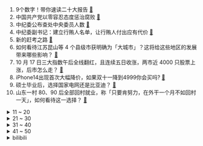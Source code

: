 1. 9个数字！带你速读二十大报告 [:link:](https://www.zhihu.com/question/574455124)
2. 中国共产党以零容忍态度惩治腐败 [:link:](https://www.zhihu.com/question/574468368)
3. 中纪委公布查处中央委员人数 [:link:](https://www.zhihu.com/question/574438963)
4. 中纪委副书记：建立行贿人名单，让行贿人付出应有代价 [:link:](https://www.zhihu.com/question/574569087)
5. 新的赶考之路 [:link:](https://www.zhihu.com/question/574550973)
6. 如何看待江苏昆山等 4 个县级市获明确为「大城市」？这将给这些地区的发展带来哪些影响？ [:link:](https://www.zhihu.com/question/559923321)
7. 10 月 17 日三大指数午后全线翻红，且连续五日收涨，两市近 4000 只股票上涨，后市怎么走？ [:link:](https://www.zhihu.com/question/560188123)
8. iPhone14出现首次大幅降价，如果双十一降到4999你会买吗? [:link:](https://www.zhihu.com/question/558570060)
9. 硕士毕业后，选择国家电网还是比亚迪？ [:link:](https://www.zhihu.com/question/558956309)
10. 山东一村 80、90 后全部回村就业，称「只要肯努力，在外干一个月不如回村一天」，如何看待这一选择？ [:link:](https://www.zhihu.com/question/560019950)
<details>
<summary>11 ~ 20</summary>

11. 瑞典称「北溪管道调查结果太过敏感，无法分享」，有哪些信息值得关注？ [:link:](https://www.zhihu.com/question/560176796)
12. 基辅清晨传出爆炸，外媒称「乌官员称基辅遭自杀式无人机袭击」，哪些信息值得关注？ [:link:](https://www.zhihu.com/question/560126202)
13. 支教老师奖励优秀学生「小猪」，学生家养 9 个月后卖 4 千多元，如何看待此奖励措施？有哪些教育意义？ [:link:](https://www.zhihu.com/question/559902424)
14. 英媒称英国保守党高层将讨论首相特拉斯的去向，有人希望「特拉斯能在几天内辞职」，将对政局带来哪些影响？ [:link:](https://www.zhihu.com/question/560026170)
15. 「世界上最小的鸡」芦丁鸡走红网络，专家称「杂交新种应经审定」，这种鸡到底是什么「鸡」？ [:link:](https://www.zhihu.com/question/558552935)
16. 《英雄联盟》S12总决赛8强出炉：RNG VS T1，RNG能进4强吗？ [:link:](https://www.zhihu.com/question/560031942)
17. 电脑的发展以后会脱掉硬件哪个部位? [:link:](https://www.zhihu.com/question/551509900)
18. 超越德国、仅次于日本，中国成第二汽车出口大国，有哪些信息值得关注？ [:link:](https://www.zhihu.com/question/559362973)
19. 为什么在《哈利·波特》里，中国没有魔法学校？ [:link:](https://www.zhihu.com/question/302960008)
20. 孙女每天用监控和 93 岁奶奶聊家常，奶奶每次秒回应，如何评价祖孙二人的互动方式？如何与长辈联络感情？ [:link:](https://www.zhihu.com/question/560103987)
</details>
<details>
<summary>21 ~ 30</summary>

21. TES 与 GAM 的比赛中疑似出现饮魔刀未触发的 BUG，如确认属实将造成哪些影响？ [:link:](https://www.zhihu.com/question/559947662)
22. 如何评价S12拳头公司的防疫水准？ [:link:](https://www.zhihu.com/question/560095080)
23. 为什么说错题本是一种伪努力？ [:link:](https://www.zhihu.com/question/549969050)
24. 为什么要珍惜带孩子的头三年？ [:link:](https://www.zhihu.com/question/470839638)
25. 如何看待 TI11 小组赛 RNG 宣布因健康原因弃权，PSG.LGD 2:0 RNG？ [:link:](https://www.zhihu.com/question/560090922)
26. 计算机博士刚刚进组，人工智能，导师说“深度学习研究5，6年了，出不了成果了”。我该怎么办？ [:link:](https://www.zhihu.com/question/554950172)
27. 美官员称伊朗计划向俄提供弹道导弹，这其中透露了哪些信息？ [:link:](https://www.zhihu.com/question/560172096)
28. 你在火车的卧铺上遇到过什么奇葩的事情？ [:link:](https://www.zhihu.com/question/304916747)
29. 临期食品折扣店是如何爆红的，如今「薅族」为什么不再热情购买？你是怎样看待「临期折扣店」的？ [:link:](https://www.zhihu.com/question/558655675)
30. 为什么上班很累，也没有意义还有很多人在坚持？ [:link:](https://www.zhihu.com/question/559172039)
</details>
<details>
<summary>31 ~ 40</summary>

31. 同样是书，你选纸质还是电子书？ [:link:](https://www.zhihu.com/question/558788343)
32. 两岁多女儿把弄脏的手放嘴里，被妈妈严厉教训哭，妈妈这种做法对吗？怎么处理比较好？ [:link:](https://www.zhihu.com/question/559452983)
33. 键盘 87 键够用吗？ [:link:](https://www.zhihu.com/question/558321148)
34. 如果每天多一个小时，你会怎么生活？ [:link:](https://www.zhihu.com/question/559311321)
35. 有哪些适合穷装又耐看的装修风格？ [:link:](https://www.zhihu.com/question/477438076)
36. 老话把哪些人情世故都说透了？ [:link:](https://www.zhihu.com/question/559059977)
37. 如何评价 Jennie 演唱会 SOLO 2.0《you&me》? [:link:](https://www.zhihu.com/question/559744709)
38. 2022年双十一什么时候开始？ [:link:](https://www.zhihu.com/question/558071970)
39. 亚马逊云科技的 Amazon S3 上线 16 年了，对云存储服务的发展产生了哪些影响？ [:link:](https://www.zhihu.com/question/559149711)
40. 欧盟在能源问题上分歧严重，马克龙称希望马上实施「设立天然气共同采购平台」，欧洲能源问题将走向何方？ [:link:](https://www.zhihu.com/question/560090619)
</details>
<details>
<summary>41 ~ 50</summary>

41. 俄白组建区域联合部队，首批俄罗斯士兵已抵达白俄罗斯，如何看待此事？将产生哪些影响？ [:link:](https://www.zhihu.com/question/560175093)
42. 虚幻引擎30岁可以学吗？ [:link:](https://www.zhihu.com/question/549618917)
43. 为啥人一定要读书? [:link:](https://www.zhihu.com/question/557423799)
44. 中国首家「元宇宙新闻与传播学院」在南开大学推出，在教学中将起到哪些作用？ [:link:](https://www.zhihu.com/question/560181369)
45. 北约与俄罗斯相继开展核威慑演习，有哪些信息值得关注？ [:link:](https://www.zhihu.com/question/560260477)
46. 拜登 G20 峰会期间暂不打算与沙特王储会晤，白宫称将重新评估美国沙特关系，有哪些信息值得关注？ [:link:](https://www.zhihu.com/question/560226395)
47. 日本首相指示文部科学大臣对原「统一教会」进行调查，这会带来哪些影响？ [:link:](https://www.zhihu.com/question/560171685)
48. 苹果将直接官网上架新款 iPad Pro ，搭载 M2 芯片，哪些信息值得关注？ [:link:](https://www.zhihu.com/question/559895131)
49. 皇马前锋本泽马荣获 2022 金球奖，如何评价他在过去一个赛季的表现？ [:link:](https://www.zhihu.com/question/560307273)
50. 如何学好小学语文？ [:link:](https://www.zhihu.com/question/282559099)
</details><details>
<summary>bilibili</summary>

1. 谁的副驾驶还没个小可爱啊 [:link:](//www.bilibili.com/video/BV1LR4y1X71L)
2. 全球十大自助餐之一！豪华邮轮上吃7天7夜是一种什么体验 [:link:](//www.bilibili.com/video/BV1DP411P7om)
3. “我超喜欢呆在里面的” [:link:](//www.bilibili.com/video/BV1AD4y1C721)
4. 【(G)I-DLE】[M/V] - 'Nxde' [:link:](//www.bilibili.com/video/BV1wW4y1n7y3)
5. 《one last shake》 [:link:](//www.bilibili.com/video/BV1He4y1v7tx)
6. “还有十分钟才考试，来得及” [:link:](//www.bilibili.com/video/BV1ve4y1S7W6)
7. 呱 [:link:](//www.bilibili.com/video/BV1Hd4y117qy)
8. 把200斤的男友打扮成我理想的帅哥，真的太不容易了！！！ [:link:](//www.bilibili.com/video/BV1te4y1S7eW)
9. 二十大报告金句视频版 [:link:](//www.bilibili.com/video/BV13g41187rQ)
10. 老公过年过节回娘家无聊时的那副德行 [:link:](//www.bilibili.com/video/BV12P411P7am)
<details>
<summary>11 ~ 20</summary>

11. 【高龄老人旅行攻略】带84岁的爷爷来一场说走就走的旅行需要花多少钱｜爷爷的一百个愿望｜攻略分享｜4天5夜北京之旅 [:link:](//www.bilibili.com/video/BV1CG411j7xa)
12. 当你拍短视频拍着玩却不小心火了 [:link:](//www.bilibili.com/video/BV1gG41177Bj)
13. 龙族《IVORY TOWER》完整版翻唱 [:link:](//www.bilibili.com/video/BV1rG411j7u9)
14. 闪电侠做菜都没我这么急？ [:link:](//www.bilibili.com/video/BV14d4y117dc)
15. 这真的不是全国统一的吗？ [:link:](//www.bilibili.com/video/BV1ve4y1E7yR)
16. 据说这才是正确的吃鱼方法？做完之后我直呼离谱到家！ [:link:](//www.bilibili.com/video/BV1Rm4y1A71t)
17. 对话河北首富 [:link:](//www.bilibili.com/video/BV1X44y1f7NE)
18. 小城市让人绝望的文娱生活！ [:link:](//www.bilibili.com/video/BV1xR4y1X7wj)
19. 用科学打破次元壁！我终于成为了我梦里的剑客！ [:link:](//www.bilibili.com/video/BV1fg411h7rP)
20. 什么叫国产战争片天花板！《特级英雄黄继光》硬核影评 [:link:](//www.bilibili.com/video/BV17D4y1C7W5)
</details>
<details>
<summary>21 ~ 30</summary>

21. 外国博主英文讲解：二十大为什么如此重要？ [:link:](//www.bilibili.com/video/BV1ug41187Kx)
22. 假如……人生能有一点变化…… [:link:](//www.bilibili.com/video/BV1z14y177iC)
23. 北方人第一次来顺德，你告诉我这叫“简单喝碗粥”？ [:link:](//www.bilibili.com/video/BV1q14y177jn)
24. 退休教师李爷爷满头白发，在路灯下义务教孩子书法近10年，“老师”两个字突然在爷爷身上找到了答案！ [:link:](//www.bilibili.com/video/BV1u84y1z7A3)
25. 【NCT】Cover | CHENLE, JISUNG - YOUTH (Troye Sivan) [:link:](//www.bilibili.com/video/BV1eD4y1C7Bs)
26. 你卡进了后室……但是你速通了它（要素过多注意） [:link:](//www.bilibili.com/video/BV1vR4y1X7P2)
27. 最后一次上梁山！开启征辽新篇章！《水浒传》P42 [:link:](//www.bilibili.com/video/BV1kP41177Co)
28. 上次干活不小心摔伤了，养伤期间发个库存，感谢小伙伴们的支持。 [:link:](//www.bilibili.com/video/BV1yK411Q75o)
29. 高情商vs低情商 [:link:](//www.bilibili.com/video/BV1nK411Q7Xc)
30. 【原神】所有角色换成妮露大招，对你使用魅惑~ [:link:](//www.bilibili.com/video/BV19N4y1c7in)
</details>
<details>
<summary>31 ~ 40</summary>

31. 爸爸教育女儿少玩点多花时间学习，反被女儿灵魂拷问 [:link:](//www.bilibili.com/video/BV1aG411j7uq)
32. 羊顿-羊子力学 [:link:](//www.bilibili.com/video/BV1M14y1E7jv)
33. 喜欢熬夜？把成年人哄睡是什么体验。。 [:link:](//www.bilibili.com/video/BV1rd4y117MG)
34. 【原神】强力对群，平民之友！一个角色两种玩法？0命妮露测评+教学攻略丨妮露使用体验报告 [:link:](//www.bilibili.com/video/BV1KR4y197xX)
35. 【阿斗】演技炸裂，句句扎心！值得N刷的审判名场面来了！美剧史诗巨作《权力的游戏》第14期 [:link:](//www.bilibili.com/video/BV18V4y1V7u8)
36. 这奇葩产品给我整傻了 [:link:](//www.bilibili.com/video/BV1Sg411h7o4)
37. 我，985人工智能，工资两千多，但为学生做了一个很酷的【游戏】 [:link:](//www.bilibili.com/video/BV1pe4y1v7Na)
38. 我说timing啊! 懂不懂中文啊！ [:link:](//www.bilibili.com/video/BV1ye4y1E7si)
39. 汉字 杀死了中国的神【思维实验室】 [:link:](//www.bilibili.com/video/BV14e4y1v7Yg)
40. 【原神】妮露抽取建议：0到6命强度+武器伤害期望对比，真·未来可期的新体系核心（妮露上线实测） [:link:](//www.bilibili.com/video/BV1b44y1f718)
</details>
<details>
<summary>41 ~ 50</summary>

41. 耗时两个月做出2.8米大宝 爷我直接横扫提瓦特 [:link:](//www.bilibili.com/video/BV1He4y1S7aG)
42. 《未 成 年 神 模 式》 [:link:](//www.bilibili.com/video/BV1mG4y1p7r7)
43. 【STN快报6.5季09】老黄翻车，4090无法驾驭的游戏出现 [:link:](//www.bilibili.com/video/BV12e4y1m76B)
44. 今天给毛孩子们们做肉末面条 [:link:](//www.bilibili.com/video/BV1A8411s7xH)
45. 我宣布中式日料完爆传统日料【凭啥排长队ep02-令谷花开】 [:link:](//www.bilibili.com/video/BV1RP411P7iT)
46. (G)I-DLE最新回归曲Nxde MV+首舞台公开 [:link:](//www.bilibili.com/video/BV1Q8411Y7Gv)
47. 【团宝】ya！大变活人！  | cos合集 [:link:](//www.bilibili.com/video/BV1ze4y1E7GM)
48. 教18岁的弟弟炒菜，把我气的心肌梗塞了！！！ [:link:](//www.bilibili.com/video/BV1EK411Q7v3)
49. 央视曝光间谍被抓现场 [:link:](//www.bilibili.com/video/BV1nK411Q7V3)
50. 明争暗斗，各怀鬼胎，人均800个心眼子【综艺大型修罗场】 [:link:](//www.bilibili.com/video/BV1Se4y1v7Em)
</details>
<details>
<summary>51 ~ 60</summary>

51. 【明日方舟】泰拉文明的原点，海嗣起源真相。 [:link:](//www.bilibili.com/video/BV1ge411L7xd)
52. 【医学博士】为什么你越来越不行了？I 如何提高身体素质？ [:link:](//www.bilibili.com/video/BV1vG4y1p7sH)
53. 无处可逃，23位超毕业角色秒杀统辖矩阵 [:link:](//www.bilibili.com/video/BV1w14y1E7BX)
54. 核酸刚开始的我vs现在的我 [:link:](//www.bilibili.com/video/BV1LR4y1R7Lq)
55. 饭后补救！全程不蹦不跳，告别罪恶感！ [:link:](//www.bilibili.com/video/BV1WW4y1J7ys)
56. 多莉：稻妻人的钱不给赚啊！！ [:link:](//www.bilibili.com/video/BV1ae4y1S7o2)
57. 习近平：解决台湾问题是中国人自己的事 [:link:](//www.bilibili.com/video/BV1nW4y1J7YC)
58. 当你的浏览记录被泄露…【张勇的手机】 [:link:](//www.bilibili.com/video/BV1U44y1f73h)
59. 咋混进来了个大佐？ [:link:](//www.bilibili.com/video/BV1YG411j7G4)
60. 辣，太辣了 [:link:](//www.bilibili.com/video/BV1sR4y1X732)
</details>
<details>
<summary>61 ~ 70</summary>

61. 我们是什么关系呢？ [:link:](//www.bilibili.com/video/BV1se4y1E7F3)
62. 原材的品质，决定了产品质量！ [:link:](//www.bilibili.com/video/BV1Gt4y1F7GA)
63. 【妮露】穷开心 [:link:](//www.bilibili.com/video/BV1qg411h7iJ)
64. 我被童年的快乐治愈了，焦虑的成年人，一定要看这部江西方言电影 [:link:](//www.bilibili.com/video/BV1x84y1z7Jo)
65. 突发！梵高1889年的名画《向日葵》遇袭！ [:link:](//www.bilibili.com/video/BV1te4y1E7Sa)
66. 过了20岁，在幼儿园里穿的成熟一点.. [:link:](//www.bilibili.com/video/BV1MP411E7Fj)
67. 我高中同学已经结婚了，而我还是母胎单身...... [:link:](//www.bilibili.com/video/BV14G4y1n74h)
68. 女人过了20岁就不要穿的和孩子一样！ [:link:](//www.bilibili.com/video/BV1WP411N7Fw)
69. 这个视频的潜力，够你上清北了 [:link:](//www.bilibili.com/video/BV1Ce4y1j79k)
70. 《 新 概 念 自 律 》 [:link:](//www.bilibili.com/video/BV1S8411W78P)
</details>
<details>
<summary>71 ~ 80</summary>

71. 天生绝呸！ [:link:](//www.bilibili.com/video/BV1ie4y1E7u7)
72. 对话诺奖得主！！ [:link:](//www.bilibili.com/video/BV1p8411s7ow)
73. 谁说弹钢琴可以变优雅，钢琴在他这会抑郁的 [:link:](//www.bilibili.com/video/BV15g411a7d2)
74. 花15W日元挑战日本扭蛋机！竟然狂中大奖？！ [:link:](//www.bilibili.com/video/BV1Xg411h78z)
75. 【Faye詹雯婷x张远】跟着《诀爱》再回这个热烈的夏天吧~ [:link:](//www.bilibili.com/video/BV1CR4y1R76K)
76. 【S12全球总决赛】小组赛·附加赛 10月15日 JDG vs DK [:link:](//www.bilibili.com/video/BV1HK411Q7w5)
77. ⚡️求求《叶罗丽》不要再误人子弟！⚡️ [:link:](//www.bilibili.com/video/BV1f44y1f7TB)
78. 手机神器李跳跳的真正用法，99%的人不知道！！！ [:link:](//www.bilibili.com/video/BV11R4y1R7P1)
79. 喜欢《黄焖鸡米饭》的味道吗？带上碗筷速速集合！ [:link:](//www.bilibili.com/video/BV1mP411P7SF)
80. 穿大衣一定要扎的低丸子头！好看又简单，大家赶紧学起来呀！ [:link:](//www.bilibili.com/video/BV1Sg411h7HB)
</details>
<details>
<summary>81 ~ 90</summary>

81. 这一刀下去，系统都要考虑下是什么反应【原神】 [:link:](//www.bilibili.com/video/BV14G411j72t)
82. 妈妈走进离世儿子的世界：他的世界太丰富，够我学一辈子 [:link:](//www.bilibili.com/video/BV1be4y1E7Ca)
83. 大悦爸：到底是谁在替我岁月静好！ [:link:](//www.bilibili.com/video/BV1wG41177CN)
84. 你们要的1588上海芥末来了，海胆鱼子酱吃爽了！ [:link:](//www.bilibili.com/video/BV1aG411j7Tz)
85. 一只老鼠右脑大半被人类神经细胞占据，这是它的行为和智能发生的变化 [:link:](//www.bilibili.com/video/BV1uG4y1n7G3)
86. 英国公婆开箱中国带回来的礼物！葱烧大排吃嗨了 [:link:](//www.bilibili.com/video/BV12K411Q7Fi)
87. 在瑞士农村吃席，6公里流水席，炖羊烤鹿都是硬菜 [:link:](//www.bilibili.com/video/BV1u14y1E7EE)
88. 当黑客遇见了你 [:link:](//www.bilibili.com/video/BV1Ye411L7YU)
89. 反向负罪感，直击妈妈逻辑漏洞，亲妈也别想Pua我 [:link:](//www.bilibili.com/video/BV13e411L7TE)
90. 最精彩的一次演出，也许是出错的那一次；而最完美的销售，也许是意外的那一次。 [:link:](//www.bilibili.com/video/BV1M8411s7Fv)
</details>
<details>
<summary>91 ~ 100</summary>

91. 芬兰家人被脆皮猪肘子惊艳到目瞪口呆！新疆烤羊排配东北大冷面太上头，啃到狂飙中文！笑不活了！ [:link:](//www.bilibili.com/video/BV1YR4y1R7xN)
92. 没点才艺都不敢说自己是ikun [:link:](//www.bilibili.com/video/BV1rm4y1A79M)
93. 极度诡异，寄生与融合的终极答案！单机恐怖游戏《蔑视》究竟是一款怎样的游戏 [:link:](//www.bilibili.com/video/BV1f44y1f7kA)
94. 当你尝试将高血压广告做成游戏... [:link:](//www.bilibili.com/video/BV1iN4y1c7PZ)
95. 【格蕾修cos】初中生的格蕾修cos正片 [:link:](//www.bilibili.com/video/BV1cD4y1C7hW)
96. 南昌.私人D制  厨子探店¥238 [:link:](//www.bilibili.com/video/BV1dG411j7eg)
97. 《臭辣烫》 [:link:](//www.bilibili.com/video/BV1o14y177PF)
98. 1米63小伙疯狂练短跑，三个月终圆梦进省运会 [:link:](//www.bilibili.com/video/BV1cd4y1q7Rv)
99. 迷惑行为：店员见我装那么多竟然还给我打折？？ [:link:](//www.bilibili.com/video/BV14e411L7Qk)
100. 你想要吗  #跑鞋 [:link:](//www.bilibili.com/video/BV1HG4y1p78t)
</details></details>